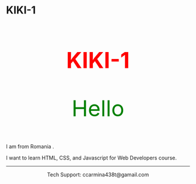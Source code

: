 # KIKI-1
<h1 style="color: red; font-size: 60px; text-align: center;">KIKI-1</h1>
<p style="color: green; font-size: 60px; text-align: center;">Hello</p>
<p>I am from Romania .</p>
<p>I want to learn HTML, CSS, and Javascript for Web Developers course.</p>
<footer><hr />
<p style="text-align: center;">Tech Support: ccarmina438t@gamail.com</p>
</footer>
